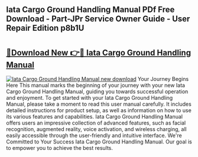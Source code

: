 ## Iata Cargo Ground Handling Manual PDf Free Download - Part-JPr Service Owner Guide - User Repair Edition p8b1U

# <h2><a href="http://bc5267.oget.top/?id=Iata+Cargo+Ground+Handling+Manual">🔗Download New 👉🔴 Iata Cargo Ground Handling Manual</a></h2>

[![Iata Cargo Ground Handling Manual new download](https://i.imgur.com/5g1atiW.png)](http://bc5267.oget.top/?id=Iata+Cargo+Ground+Handling+Manual)
Your Journey Begins Here This manual marks the beginning of your journey with your new Iata Cargo Ground Handling Manual, guiding you towards successful operation and enjoyment. To get started with your Iata Cargo Ground Handling Manual, please take a moment to read this user manual carefully. It includes detailed instructions for product setup, as well as information on how to use its various features and capabilities. Iata Cargo Ground Handling Manual offers users an impressive collection of advanced features, such as facial recognition, augmented reality, voice activation, and wireless charging, all easily accessible through the user-friendly and intuitive interface. We're Committed to Your Success Iata Cargo Ground Handling Manual. Our goal is to empower you to achieve the best results.
